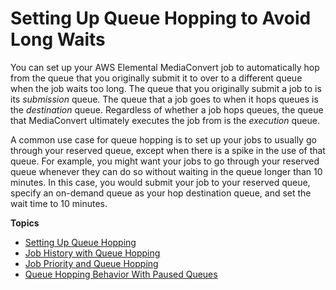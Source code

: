 # Setting Up Queue Hopping to Avoid Long Waits<a name="setting-up-queue-hopping-to-avoid-long-waits"></a>

You can set up your AWS Elemental MediaConvert job to automatically hop from the queue that you originally submit it to over to a different queue when the job waits too long\. The queue that you originally submit a job to is its *submission* queue\. The queue that a job goes to when it hops queues is the *destination* queue\. Regardless of whether a job hops queues, the queue that MediaConvert ultimately executes the job from is the *execution* queue\.

A common use case for queue hopping is to set up your jobs to usually go through your reserved queue, except when there is a spike in the use of that queue\. For example, you might want your jobs to go through your reserved queue whenever they can do so without waiting in the queue longer than 10 minutes\. In this case, you would submit your job to your reserved queue, specify an on\-demand queue as your hop destination queue, and set the wait time to 10 minutes\.

**Topics**
+ [Setting Up Queue Hopping](setting-up-queue-hopping.md)
+ [Job History with Queue Hopping](job-queue-hopping-history.md)
+ [Job Priority and Queue Hopping](job-priority-and-queue-hopping.md)
+ [Queue Hopping Behavior With Paused Queues](queue-hopping-with-paused-queues.md)